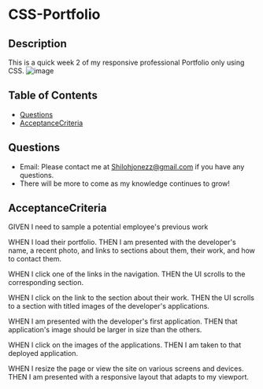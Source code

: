 # CSS-Portfolio

## Description
This is a quick week 2 of my responsive professional Portfolio only using CSS.
![image](https://user-images.githubusercontent.com/76697212/119204576-a267f400-ba4a-11eb-889c-36d9dbb07e04.png)


## Table of Contents
* [Questions](#questions)
* [AcceptanceCriteria](#acceptancecriteria)


## Questions
* Email: Please contact me at [Shilohjonezz@gmail.com](mailto:Shilohjonezz@gmail.com) if you have any questions.
* There will be more to come as my knowledge continues to grow!


## AcceptanceCriteria
GIVEN I need to sample a potential employee's previous work

WHEN I load their portfolio.
THEN I am presented with the developer's name, a recent photo, and links to sections about them, their work, and how to contact them.

WHEN I click one of the links in the navigation.
THEN the UI scrolls to the corresponding section.

WHEN I click on the link to the section about their work.
THEN the UI scrolls to a section with titled images of the developer's applications.

WHEN I am presented with the developer's first application.
THEN that application's image should be larger in size than the others.

WHEN I click on the images of the applications.
THEN I am taken to that deployed application.

WHEN I resize the page or view the site on various screens and devices.
THEN I am presented with a responsive layout that adapts to my viewport.
